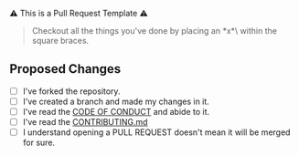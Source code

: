 :warning: This is a Pull Request Template :warning:
> Checkout all the things you've done by placing an \*x*\ within the square braces.
## Proposed Changes
- [ ] I've forked the repository.
- [ ] I've created a branch and made my changes in it. 
- [ ] I've read the [CODE OF CONDUCT](https://github.com/my-first-pr/hacktoberfest-2018/blob/master/CODE_OF_CONDUCT.md) and abide to it.
- [ ] I've read the [CONTRIBUTING.md](https://github.com/my-first-pr/hacktoberfest-2018/blob/master/CONTRIBUTING.md)
- [ ] I understand opening a PULL REQUEST doesn't mean it will be merged for sure.

